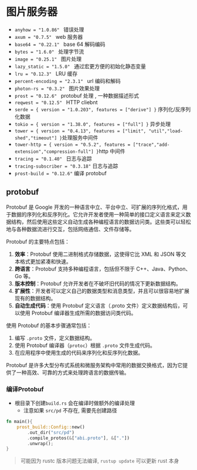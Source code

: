 # 图片服务器

- `anyhow = "1.0.86" ` 错误处理
- `axum = "0.7.5" ` web 服务器
- `base64 = "0.22.1" ` base 64 解码编码
- `bytes = "1.6.0" ` 处理字节流
- `image = "0.25.1" ` 图片处理
- `lazy_static = "1.5.0" ` 通过宏更方便的初始化静态变量
- `lru = "0.12.3" ` LRU 缓存
- `percent-encoding = "2.3.1" ` url 编码和解码
- `photon-rs = "0.3.2" ` 图片效果处理
- `prost = "0.12.6" ` protobuf 处理 , 一种数据描述形式
- `reqwest = "0.12.5" ` HTTP cliebnt
- `serde = { version = "1.0.203", features = ["derive"] }` 序列化/反序列化数据
- `tokio = { version = "1.38.0", features = ["full"] }` 异步处理
- `tower = { version = "0.4.13", features = ["limit", "util","load-shed","timeout"] }`处理服务中间件
- `tower-http = { version = "0.5.2", features = ["trace","add-extension","compression-full"] }`http 中间件
- `tracing = "0.1.40" ` 日志与追踪
- `tracing-subscriber = "0.3.18"` 日志与追踪
- `prost-build = "0.12.6"` 编译 protobuf 

## protobuf

Protobuf 是 Google 开发的一种语言中立、平台中立、可扩展的序列化格式，用于数据的序列化和反序列化。它允许开发者使用一种简单的接口定义语言来定义数据结构，然后使用这些定义自动生成各种编程语言的数据访问类。这些类可以轻松地与各种数据流进行交互，包括网络通信、文件存储等。

Protobuf 的主要特点包括：

1. **效率**：Protobuf 使用二进制格式存储数据，这使得它比 XML 和 JSON 等文本格式更加紧凑和快速。
2. **跨语言**：Protobuf 支持多种编程语言，包括但不限于 C++、Java、Python、Go 等。
3. **版本控制**：Protobuf 允许开发者在不破坏旧代码的情况下更新数据结构。
4. **扩展性**：开发者可以定义自己的数据类型和消息类型，并且可以很容易地扩展现有的数据结构。
5. **自动生成代码**：使用 Protobuf 定义语言（.proto 文件）定义数据结构后，可以使用 Protobuf 编译器生成所需的数据访问类代码。

使用 Protobuf 的基本步骤通常包括：

1. 编写 `.proto` 文件，定义数据结构。
2. 使用 Protobuf 编译器（`protoc`）根据 `.proto` 文件生成代码。
3. 在应用程序中使用生成的代码来序列化和反序列化数据。

Protobuf 是许多大型分布式系统和微服务架构中常用的数据交换格式，因为它提供了一种高效、可靠的方式来处理跨语言的数据传输。

### 编译Protobuf

- 根目录下创建`build.rs` 会在编译时做额外的编译处理
	- 注意如果 `src/pd` 不存在, 需要先创建路径
```rust
fn main(){
    prost_build::Config::new()
        .out_dir("src/pd")
        .compile_protos(&["abi.proto"], &["."])
        .unwrap();
}
```
> 可能因为 rustc 版本问题无法编译, `rustup update` 可以更新 rust 本身
